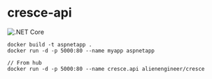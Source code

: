 # cresce-api

![.NET Core](https://github.com/AlienEngineer/cresce-api/workflows/.NET%20Core/badge.svg?branch=master)



```
docker build -t aspnetapp .
docker run -d -p 5000:80 --name myapp aspnetapp

// From hub
docker run -d -p 5000:80 --name cresce.api alienengineer/cresce
```

